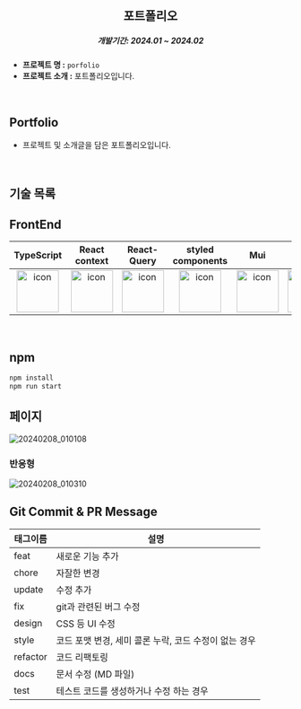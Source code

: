 ## <h2 align="center">포트폴리오</h2>

<h5 align="center">개발기간: 2024.01 ~ 2024.02</h5>

- **프로젝트 명 :** `porfolio`
- **프로젝트 소개 :** 포트폴리오입니다.

<br>

## Portfolio

- 프로젝트 및 소개글을 담은 포트폴리오입니다.

<br>

## 기술 목록

## FrontEnd

|                                                                                    TypeScript                                                                                     |                                                                               React<br>context                                                                                |                                                                                    React-Query                                                                                    |                                                                                   styled<br>components                                                                                   |                                                                                     Mui                                                                                     |                                                                                Framer<br>motion                                                                                |EC2 |
| :-------------------------------------------------------------------------------------------------------------------------------------------------------------------------------: | :---------------------------------------------------------------------------------------------------------------------------------------------------------------------------: | :-------------------------------------------------------------------------------------------------------------------------------------------------------------------------------: | :--------------------------------------------------------------------------------------------------------------------------------------------------------------------------------------: | :-------------------------------------------------------------------------------------------------------------------------------------------------------------------------: | :----------------------------------------------------------------------------------------------------------------------------------------------------------------------------: | :----------------------------------------------------------------------------------------------------------------------------------------------------------------------------: |
| <div style="display: flex; align-items: flex-start; justify-content: center;"><img src="https://cdn.simpleicons.org/typescript/3178C6" alt="icon" width="75" height="75" /></div> | <div style="display: flex; align-items: flex-start; justify-content: center;"><img src="https://cdn.simpleicons.org/react/#61DAFB" alt="icon" width="75" height="75" /></div> | <div style="display: flex; align-items: flex-start; justify-content: center;"><img src="https://cdn.simpleicons.org/reactquery/FF4154" alt="icon" width="75" height="75" /></div> | <div style="display: flex; align-items: flex-start; justify-content: center;"><img src="https://cdn.simpleicons.org/styledcomponents/#61DAFB" alt="icon" width="75" height="75" /></div> | <div style="display: flex; align-items: flex-start; justify-content: center;"><img src="https://cdn.simpleicons.org/mui/#61DAFB" alt="icon" width="75" height="75" /></div> | <div style="display: flex; align-items: flex-start; justify-content: center;"><img src="https://cdn.simpleicons.org/framer/#61DAFB" alt="icon" width="75" height="75" /></div> | <div style="display: flex; align-items: flex-start; justify-content: center;"><img src="https://cdn.simpleicons.org/amazonec2/" alt="icon" width="75" height="75" /></div> |

<br />

## npm

```js
npm install
npm run start
```

## 페이지

![20240208_010108](https://github.com/choigirang/portfolio/assets/118104644/4a9153f6-ec0d-4e34-b951-9c85682fc06f)

### 반응형

![20240208_010310](https://github.com/choigirang/portfolio/assets/118104644/b6d7a9e8-6064-4935-a17a-72ea610b585e)

## Git Commit & PR Message

| 태그이름 | 설명                                                  |
| -------- | ----------------------------------------------------- |
| feat     | 새로운 기능 추가                                      |
| chore    | 자잘한 변경                                           |
| update   | 수정 추가                                             |
| fix      | git과 관련된 버그 수정                                |
| design   | CSS 등 UI 수정                                        |
| style    | 코드 포맷 변경, 세미 콜론 누락, 코드 수정이 없는 경우 |
| refactor | 코드 리팩토링                                         |
| docs     | 문서 수정 (MD 파일)                                   |
| test     | 테스트 코드를 생성하거나 수정 하는 경우               |

